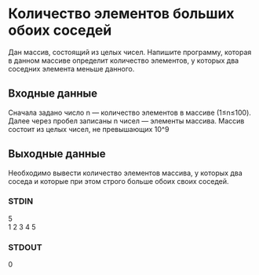 # Количество элементов больших обоих соседей
Дан массив, состоящий из целых чисел. Напишите программу, которая в данном массиве определит количество элементов, у которых два соседних элемента меньше данного.

## Входные данные
Сначала задано число n — количество элементов в массиве (1≤n≤100). Далее через пробел записаны n чисел — элементы массива. Массив состоит из целых чисел, не превышающих 10^9

## Выходные данные
Необходимо вывести количество элементов массива, у которых два соседа и которые при этом строго больше обоих своих соседей.

### STDIN
5  
1 2 3 4 5

### STDOUT
0
